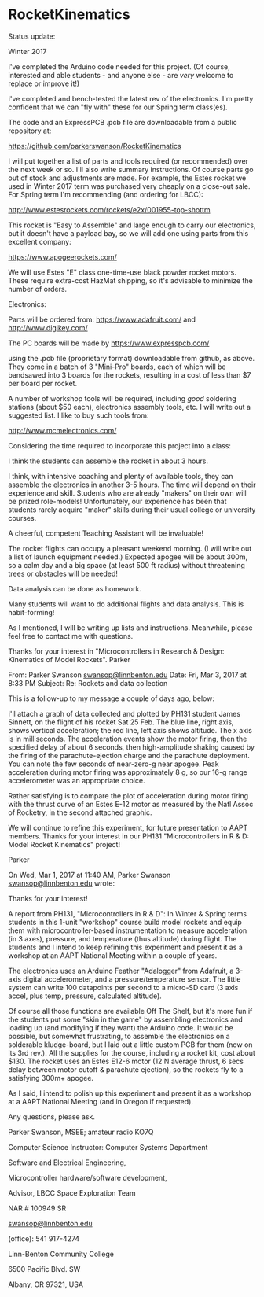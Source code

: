 # RocketKinematics

Status update: 

Winter 2017

I've completed the Arduino code needed for this project. (Of course, interested and able students - and anyone else - are *very* welcome to replace or improve it!)

I've completed and bench-tested the latest rev of the electronics. I'm pretty confident that we can "fly with" these for our Spring term class(es).

The code and an ExpressPCB .pcb file are downloadable from a public repository at:

https://github.com/parkerswanson/RocketKinematics

I will put together a list of parts and tools required (or recommended) over the next week or so. I'll also write summary instructions. Of course parts go out of stock and adjustments are made. For example, the Estes rocket we used in Winter 2017 term was purchased very cheaply on a close-out sale. For Spring term I'm recommending (and ordering for LBCC):

http://www.estesrockets.com/rockets/e2x/001955-top-shottm

This rocket is "Easy to Assemble" and large enough to carry our electronics, but it doesn't have a payload bay, so we will add one using parts from this excellent company:

https://www.apogeerockets.com/

We will use Estes "E" class one-time-use black powder rocket motors. These require extra-cost HazMat shipping, so it's advisable to minimize the number of orders.

Electronics:

Parts will be ordered from:
https://www.adafruit.com/
and
http://www.digikey.com/

The PC boards will be made by
https://www.expresspcb.com/

using the .pcb file (proprietary format) downloadable from github, as above. They come in a batch of 3 "Mini-Pro" boards, each of which will be bandsawed into 3 boards for the rockets, resulting in a cost of less than $7 per board per rocket.

A number of workshop tools will be required, including *good* soldering stations (about $50 each), electronics assembly tools, etc. I will write out a suggested list. I like to buy such tools from:

http://www.mcmelectronics.com/

Considering the time required to incorporate this project into a class:

I think the students can assemble the rocket in about 3 hours.

I think, with intensive coaching and plenty of available tools, they can assemble the electronics in another 3-5 hours. The time will depend on their experience and skill. Students who are already "makers" on their own will be prized role-models! Unfortunately, our experience has been that students rarely acquire "maker" skills during their usual college or university courses. 

A cheerful, competent Teaching Assistant will be invaluable!

The rocket flights can occupy a pleasant weekend morning. (I will write out a list of launch equipment needed.) Expected apogee will be about 300m, so a calm day and a big space (at least 500 ft radius) without threatening trees or obstacles will be needed!

Data analysis can be done as homework.

Many students will want to do additional flights and data analysis. This is habit-forming!

As I mentioned, I will be writing up lists and instructions. Meanwhile, please feel free to contact me with questions. 

Thanks for your interest in "Microcontrollers in Research & Design: Kinematics of Model Rockets".
Parker

From: Parker Swanson <swansop@linnbenton.edu>
Date: Fri, Mar 3, 2017 at 8:33 PM
Subject: Re: Rockets and data collection

This is a follow-up to my message a couple of days ago, below: 

I'll attach a graph of data collected and plotted by PH131 student James Sinnett, on the flight of his rocket Sat 25 Feb. The blue line, right axis, shows vertical acceleration; the red line, left axis shows altitude. The x axis is in milliseconds. The acceleration events show the motor firing, then the specified delay of about 6 seconds, then high-amplitude shaking caused by the firing of the parachute-ejection charge and the parachute deployment. You can note the few seconds of near-zero-g near apogee. Peak acceleration during motor firing was approximately 8 g, so our 16-g range accelerometer was an appropriate choice.

Rather satisfying is to compare the plot of acceleration during motor firing with the thrust curve of an Estes E-12 motor as measured by the Natl Assoc of Rocketry, in the second attached graphic. 

We will continue to refine this experiment, for future presentation to AAPT members. Thanks for your interest in our PH131 "Microcontrollers in R & D: Model Rocket Kinematics" project!

Parker

On Wed, Mar 1, 2017 at 11:40 AM, Parker Swanson <swansop@linnbenton.edu> wrote:

Thanks for your interest! 

A report from PH131, "Microcontrollers in R & D": In Winter & Spring terms students in this 1-unit "workshop" course build model rockets and equip them with microcontroller-based instrumentation to measure acceleration (in 3 axes), pressure, and temperature (thus altitude) during flight. The students and I intend to keep refining this experiment and present it as a workshop at an AAPT National Meeting within a couple of years. 

The electronics uses an Arduino Feather "Adalogger" from Adafruit, a 3-axis digital accelerometer, and a pressure/temperature sensor. The little system can write 100 datapoints per second to a micro-SD card (3 axis accel, plus temp, pressure, calculated altitude). 

Of course all those functions are available Off The Shelf, but it's more fun if the students put some "skin in the game" by assembling electronics and loading up (and modifying if they want) the Arduino code. It would be possible, but somewhat frustrating, to assemble the electronics on a solderable kludge-board, but I laid out a little custom PCB for them (now on its 3rd rev.). All the supplies for the course, including a rocket kit, cost about $130. The rocket uses an Estes E12-6 motor (12 N average thrust, 6 secs delay between motor cutoff & parachute ejection), so the rockets fly to a satisfying 300m+ apogee.

As I said, I intend to polish up this experiment and present it as a workshop at a AAPT National Meeting (and in Oregon if requested). 

Any questions, please ask.

Parker Swanson, MSEE; amateur radio KO7Q

Computer Science Instructor: Computer Systems Department

   Software and Electrical Engineering,
   
   Microcontroller hardware/software development,
   
   Advisor, LBCC Space Exploration Team
   
   NAR # 100949 SR
   
swansop@linnbenton.edu 

(office): 541 917-4274

Linn-Benton Community College

6500 Pacific Blvd. SW

Albany, OR 97321, USA

